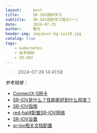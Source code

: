 ```yaml
---
layout:     post
title:      SR-IOV调研学习
subtitle:   SR-IOV调研学习笔记(一)
date:       2024-07-25
author:     敬方
header-img: img/post-bg-ios10.jpg
catalog: true
tags:
    - kubernetes
    - 技术调研
    - SR-IOV
---
```


> 2024-07-26 14:41:58

_参考链接：_

- [ConnectX-5网卡](https://www.nvidia.cn/networking/ethernet/connectx-5/)
- [SR-IOV是什么？性能能好到什么程度？](https://zhuanlan.zhihu.com/p/91197211)
- [SR-IOV指南](https://feisky.gitbooks.io/sdn/content/linux/sr-iov.html)
- [red-hat#配置SR-IOV网络](https://docs.redhat.com/zh_hans/documentation/red_hat_enterprise_linux_openstack_platform/7/html/networking_guide/sec-sr-iov#create_virtual_functions_on_the_compute_node)
- [SR-IOV设置](https://blog.csdn.net/leoufung/article/details/121046338)
- [sr-iov相关文档配置](https://docs.nvidia.com/networking/display/public/sol/qsg+for+high+availability+with+nvidia+enhanced+sr-iov+with+bonding+support+(vf-lag))
